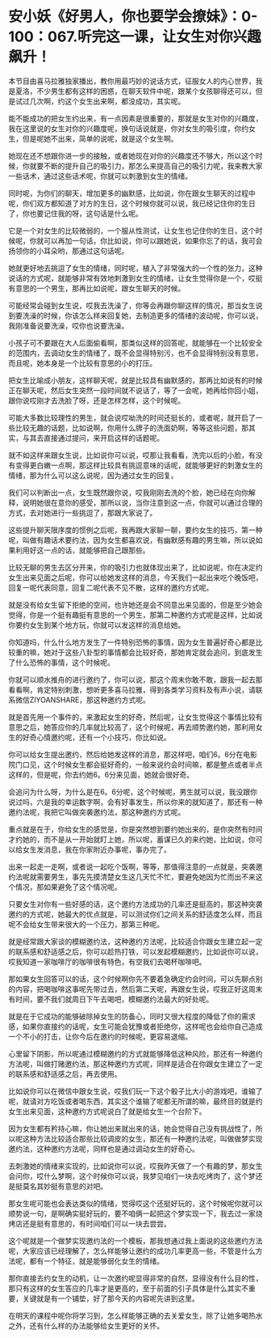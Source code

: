 # 安小妖《好男人，你也要学会撩妹》：0-100：067.听完这一课，让女生对你兴趣飙升！

本节目由喜马拉雅独家播出，教你用最巧妙的说话方式，征服女人的内心世界，我是夏洛，不少男生都有这样的困惑，在聊天软件中呢，跟某个女孩聊得还可以，但是试过几次啊，约这个女生出来啊，都没成功，其实呢。

能不能成功的把女生约出来，有一点因素是很重要的，那就是女生对你的兴趣度，我在这里说的女生对你的兴趣度呢，换句话说就是，你对女生的吸引度，你约女生，但是呢她不出来，简单的说呢，就是这个女生啊。

她现在还不想跟你进一步的接触，或者她现在对你的兴趣度还不够大，所以这个时候，你就要不断的提升自己的吸引力，那怎么来提高自己的吸引力呢，我来教大家一些话术，通过这些话术呢，你就可以刺激到女生的情绪。

同时呢，为你们的聊天，增加更多的幽默感，比如说，你在跟女生聊天的过程中呢，你们双方都知道了对方的生日，这个时候你就可以说，我已经记住你的生日了，你也要记住我的呀，这句话是什么呢。

它是一个对女生的比较微弱的，一个服从性测试，让女生也记住你的生日，这个时候呢，你就可以再加一句话，你比如说，你可以跟她说，如果你忘了的话，我可会扬领你的小耳朵哟，那通过这句话呢。

她就更好地去挑逗了女生的情绪，同时呢，植入了非常强大的一个性的张力，这种说话的方式呢，就能够非常有效地刺激到女生的情绪，让女生觉得你是一个，哎挺有意思的一个男生，那再比如说呢，跟女生聊天的时候。

可能经常会碰到女生说，哎我去洗澡了，你等会再跟你聊这样的情况，那当女生说到要洗澡的时候，你该怎么样来回复她，去制造更多的情绪的波动呢，你可以说，我刚准备说要洗澡，哎你也说要洗澡。

小孩子可不要跟在大人后面偷看啊，那类似这样的回答呢，就能够在一个比较安全的范围内，去调动女生的情绪了，既不会显得特别污，也不会显得特别没有意思，而且呢，她本身是一个比较有意思的小的打压。

把女生比喻成小朋友，这样聊天呢，就是比较具有幽默感的，那再比如说有的时候正在聊天呢，然后女生突然一段时间就不说话了，等了一会呢，她再给你回小姐，跟你说哎刚才去洗脸了呀，还是怎样怎样，这个时候呢。

可能大多数比较理性的男生，就会说哎呦洗的时间还挺长的，或者呢，就开启了一些比较无趣的话题，比如说啊，你用什么牌子的洗面奶啊，等等这些问题，那其实，与其去直接通过提问，来开启这样的话题呢。

就不如这样来跟女生说，比如说你可以说，哎那让我看看，洗完以后的小脸，有没有变得更白嫩一点啊，那这样比较具有挑逗意味的话呢，就能够更好的刺激女生的情绪，那为什么可以这么说呢，因为通过女生的回复。

我们可以判断出一点，女生既然跟你说，哎我刚刚去洗的个脸，她已经在向你解释，说明她很在意你的感受，那所以说，当你注意到这一点，你就可以通过合理的方式，去对她进行一些挑逗了，那跟大家说了。

这些提升聊天限序度的惯例之后呢，我再跟大家聊一聊，要约女生的技巧，第一种呢，叫做有趣话术要约法，因为女生都喜欢说，有幽默感有趣的男生嘛，所以说如果利用好这一点的话，就能够把自己跟那些。

比较无聊的男生去区分开来，你的吸引力也就体现出来了，比如说呢，你在决定约女生出来见面之后呢，你可以给她发这样的消息，今天我们一起出来吃个晚饭吧，回复一呢代表同意，回复二呢代表不见不散，这样的邀约方式呢。

就是没有给女生留下拒绝的空间，也许她还是会不同意出来见面的，但是至少她会觉得，你是一个挺有趣挺有意思的一个男生，那第二种邀约方式呢是这样，比如说你要约女生到某个地方玩，你就可以发这样的消息给她。

你知道吗，什么什么地方发生了一件特别恐怖的事情，因为女生普遍好奇心都是比较重的嘛，她对于这些八卦型的事情都会比较好奇，那她肯定就会追问，到底发生了什么恐怖的事情，这个时候呢。

你就可以顺水推舟的进行邀约了，你可以说，那这个周末你敢不敢，跟我一起去那看看啊，肯定特别刺激，想听更多喜马拉雅，得到各类学习资料及有声小说，请联系微信ZIYOANSHARE，那这种邀约方式呢。

就是首先用一个事件的，来激起女生的好奇，然后呢，让女生觉得这个事情比较有意思之后，她答应你的几率就比较高了，这个时候呢，再去顺势邀约她，那利用女生的好奇心情邀约呢，还有一个小技巧，你比如说。

你可以给女生提出邀约，然后给她发这样的消息，那这样吧，咱们6。6分在电影院门口见，这个时候女生都会挺好奇的，一般来说约会时间嘛，都是整点或者半点这样的，但是呢，你去约她6。6分来见面，她就会很好奇。

会追问为什么呀，为什么是在6。6分呢，这个时候呢，男生就可以说，我没跟你说过吗，六是我的幸运数字啊，会有好事发生，所以你来的就知道了，那还有一种邀约法呢，我把它叫做突袭邀约法，那这种邀约方式呢。

重点就是在于，你给女生的感觉是，你是突然想到要约她出来的，是你突然有时间才约她的，而不是从一开始就盯上她，所以呢，蓄谋已久的来约她，比如说，你可以给女生发消息，我在你家附近办事呢，事办完了。

出来一起走一走啊，或者说一起吃个饭啊，等等，那值得注意的一点就是，突袭邀约法呢就需要男生，事先先摸清楚女生这几天忙不忙，要避免她因为忙而出不来这个情况，那如果避免了这个情况呢。

只要女生对你有一些好感的话，这个邀约方法成功的几率还是挺高的，那这种突袭邀约的方式呢，她最大的优点就是，可以测试你们之间关系的舒适度怎么样，而且呢不会给女生带来很大的一个压力，那第三种呢。

就是经常跟大家谈的模糊邀约法，这种邀约方法呢，比较适合你跟女生建立起一定的联系感和舒适感之后，你可以趁热打铁，可以发起模糊邀约，比如说你可以说，哎我知道一家咖啡厅的咖啡很有特色，有空我们去喝杯咖啡吧。

那如果女生回答可以的话，这个时候啊你先不要着急确定约会时间，可以先聊点别的内容，把喝咖啡这事呢先带过去，然后第二天呢，再跟女生说，哎我正好这周末有时间，要不我们就周日下午去喝吧，模糊邀约法最大的好处呢。

就是在于它成功的能够破除掉女生的防备心，同时又很大程度的降低了你的需求感，如果你直接约的话呢，女生可能会犹豫或者拒绝你，这样呢也会给你自己造成一个不小的打击，让你今后在邀约的时候呢，更容易退缩。

心里留下阴影，所以呢通过模糊邀约的方式就能够降低这种风险，那还有一种邀约方法呢，叫做打赌邀约法，那这种邀约方式呢，同样是适合在你跟女生建立了一定的联系感和舒适感之后，再去使用。

比如说你可以在微信中跟女生说，哎我们玩一下这个骰子比大小的游戏吧，谁输了呢，就请对方吃饭或者喝东西，其实这个谁输了呢都无所谓的嘛，最终目的就是约女生出来见面，这种邀约方式呢说白了就是给女生一个台阶下。

因为女生都有矜持心嘛，你让她出来就出来的话，她会觉得自己没有挑战性了，所以呢这种方法比较适合那些比较调皮的女生，那还有一种邀约法呢，叫做做梦实现邀约法，这种邀约方法呢，同样也是通过调动女生的好奇心。

去刺激她的情绪来实现的，比如说你可以说，哎我昨天做了一个有趣的梦，那女生会问你，哎什么梦啊，这个时候你可以说，我梦见咱们一块去吃烤肉了，这个梦还是挺莫名其妙挺有意思的对吧。

那女生呢可能也会表达类似的情绪，觉得哎这个还挺好玩的，这个时候呢你就可以顺势说一句，是啊确实挺好玩的，要不咱俩一起把这个梦实现一下，我去过一家烧烤店还是挺有意思的，有时间咱们可以一块去尝尝。

这个呢就是一个做梦实现邀约法的一个模板，那我想通过我上面说的这些邀约方法呢，大家应该已经理解了，怎么样能够让邀约的成功几率更高一些，不管是什么方法呢，都有一个特征，就是能够弱化女生的情绪。

那你直接去约女生的动机，让一次邀约呢显得非常的自然，显得没有什么目的性，那只有这样的女生答应的几率才是更高的，至于前面的引子具体是什么其实不重要，关键就是有一个铺垫，好了那今天的内容呢先讲到这里。

在明天的课程中呢你将学习到，怎么样能够正确的去关爱女生，除了让她多喝热水之外，还有什么样的办法能够给女生更好的关怀。